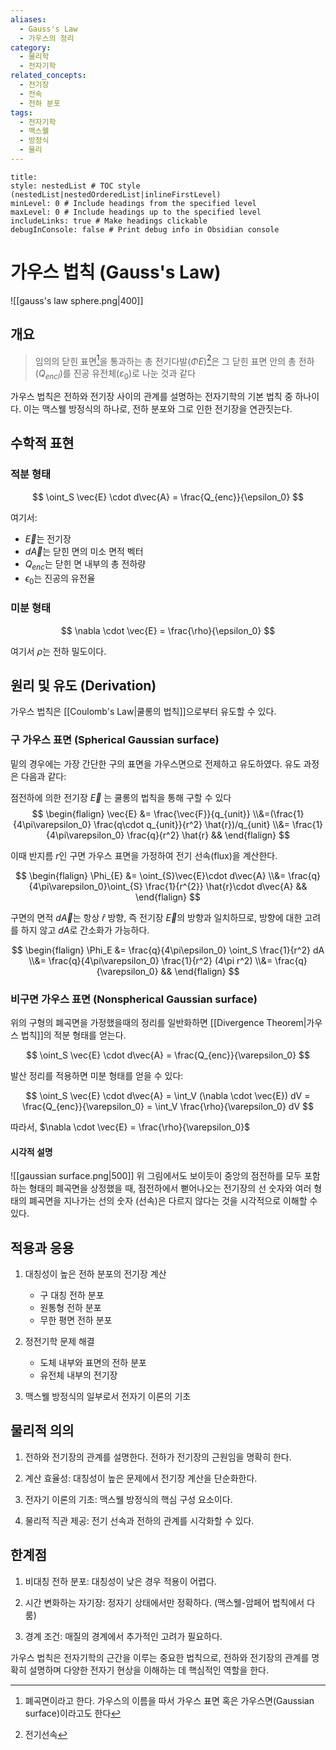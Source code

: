 ```yaml
---
aliases:
  - Gauss's Law
  - 가우스의 정리
category:
  - 물리학
  - 전자기학
related_concepts:
  - 전기장
  - 전속
  - 전하 분포
tags:
  - 전자기학
  - 맥스웰
  - 방정식
  - 물리
---
```


```table-of-contents
title: 
style: nestedList # TOC style (nestedList|nestedOrderedList|inlineFirstLevel)
minLevel: 0 # Include headings from the specified level
maxLevel: 0 # Include headings up to the specified level
includeLinks: true # Make headings clickable
debugInConsole: false # Print debug info in Obsidian console
```
# 가우스 법칙 (Gauss's Law)
![[gauss's law sphere.png|400]]
## 개요
>임의의 닫힌 표면[^1]을 통과하는 총 전기다발($\Phi E$)[^2]은 그 닫힌 표면 안의 총 전하($Q_{encl}$)를 진공 유전체($\varepsilon_{0}$)로 나눈 것과 같다

가우스 법칙은 전하와 전기장 사이의 관계를 설명하는 전자기학의 기본 법칙 중 하나이다. 이는 맥스웰 방정식의 하나로, 전하 분포와 그로 인한 전기장을 연관짓는다.

## 수학적 표현

### 적분 형태

$$ \oint_S \vec{E} \cdot d\vec{A} = \frac{Q_{enc}}{\epsilon_0} $$

여기서:
- $\vec{E}$는 전기장
- $d\vec{A}$는 닫힌 면의 미소 면적 벡터
- $Q_{enc}$는 닫힌 면 내부의 총 전하량
- $\epsilon_0$는 진공의 유전율

### 미분 형태

$$ \nabla \cdot \vec{E} = \frac{\rho}{\epsilon_0} $$

여기서 $\rho$는 전하 밀도이다.

## 원리 및 유도 (Derivation)

가우스 법칙은 [[Coulomb's Law|쿨롱의 법칙]]으로부터 유도할 수 있다. 
### 구 가우스 표면 (Spherical Gaussian surface)
밑의 경우에는 가장 간단한 구의 표면을 가우스면으로 전제하고 유도하였다. 유도 과정은 다음과 같다:

점전하에 의한 전기장 $\vec{E}$ 는 쿨롱의 법칙을 통해 구할 수 있다
 $$
		\begin{flalign} 
		\vec{E} &= \frac{\vec{F}}{q_{unit}}
		\\&=(\frac{1}{4\pi\varepsilon_0} \frac{q\cdot q_{unit}}{r^2} \hat{r})/q_{unit} 
		\\&= \frac{1}{4\pi\varepsilon_0} \frac{q}{r^2} \hat{r} 
		&&
		\end{flalign} $$

이때 반지름 $r$인 구면 가우스 표면을 가정하여 전기 선속(flux)을 계산한다.

$$
		\begin{flalign} 
		\Phi_{E} &= \oint_{S}\vec{E}\cdot d\vec{A} 
		\\&= \frac{q}{4\pi\varepsilon_0}\oint_{S} \frac{1}{r^{2}} \hat{r}\cdot d\vec{A} 
		&&
		\end{flalign} 
$$

구면의 면적 $d\vec{A}$는 항상 $\hat{r}$ 방향, 즉 전기장 $\vec{E}$의 방향과 일치하므로, 
방향에 대한 고려를 하지 않고 $dA$로 간소화가 가능하다.

$$ \begin{flalign}
\Phi_E &= \frac{q}{4\pi\epsilon_0} \oint_S \frac{1}{r^2} dA 
\\&= \frac{q}{4\pi\varepsilon_0} \frac{1}{r^2} (4\pi r^2)
\\&= \frac{q}{\varepsilon_0} 
&&
\end{flalign}
$$

### 비구면 가우스 표면 (Nonspherical Gaussian surface)

위의 구형의 폐곡면을 가정했을때의 정리를 일반화하면 [[Divergence Theorem|가우스 법칙]]의 적분 형태를 얻는다.

   $$ \oint_S \vec{E} \cdot d\vec{A} = \frac{Q_{enc}}{\varepsilon_0} $$

발산 정리를 적용하면 미분 형태를 얻을 수 있다:

   $$ \oint_S \vec{E} \cdot d\vec{A} = \int_V (\nabla \cdot \vec{E}) dV = \frac{Q_{enc}}{\varepsilon_0} = \int_V \frac{\rho}{\varepsilon_0} dV $$

   따라서, $\nabla \cdot \vec{E} = \frac{\rho}{\varepsilon_0}$
#### 시각적 설명
![[gaussian surface.png|500]]
위 그림에서도 보이듯이 중앙의 점전하를 모두 포함하는 형태의 폐곡면을 상정했을 때, 점전하에서 뻗어나오는 전기장의 선 숫자와 여러 형태의 폐곡면을 지나가는 선의 숫자 (선속)은 다르지 않다는 것을 시각적으로 이해할 수 있다.
## 적용과 응용

1. 대칭성이 높은 전하 분포의 전기장 계산
   - 구 대칭 전하 분포
   - 원통형 전하 분포
   - 무한 평면 전하 분포

2. 정전기학 문제 해결
   - 도체 내부와 표면의 전하 분포
   - 유전체 내부의 전기장

3. 맥스웰 방정식의 일부로서 전자기 이론의 기초

## 물리적 의의

1. 전하와 전기장의 관계를 설명한다. 전하가 전기장의 근원임을 명확히 한다.

2. 계산 효율성: 대칭성이 높은 문제에서 전기장 계산을 단순화한다.

3. 전자기 이론의 기초: 맥스웰 방정식의 핵심 구성 요소이다.

4. 물리적 직관 제공: 전기 선속과 전하의 관계를 시각화할 수 있다.

## 한계점

1. 비대칭 전하 분포: 대칭성이 낮은 경우 적용이 어렵다.

2. 시간 변화하는 자기장: 정자기 상태에서만 정확하다. (맥스웰-암페어 법칙에서 다룸)

3. 경계 조건: 매질의 경계에서 추가적인 고려가 필요하다.

가우스 법칙은 전자기학의 근간을 이루는 중요한 법칙으로, 전하와 전기장의 관계를 명확히 설명하며 다양한 전자기 현상을 이해하는 데 핵심적인 역할을 한다.


[^1]: 폐곡면이라고 한다. 가우스의 이름을 따서 가우스 표면 혹은 가우스면(Gaussian surface)이라고도 한다
[^2]: 전기선속